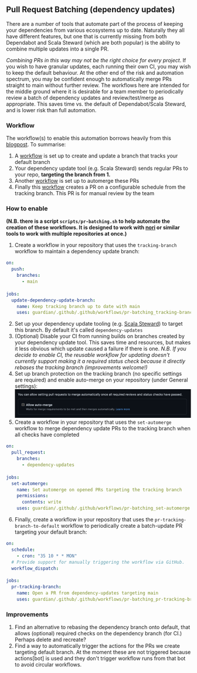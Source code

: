## Pull Request Batching (dependency updates)

There are a number of tools that automate part of the process of keeping your dependencies from various ecosystems up to date. 
Naturally they all have different features, but one that is currently missing from both Dependabot and Scala Steward
(which are both popular) is the ability to combine multiple updates into a single PR.

*Combining PRs in this way may not be the right choice for every project*. If you wish to have granular updates, each running
their own CI, you may wish to keep the default behaviour. At the other end of the risk and automation spectrum, you may
be confident enough to automatically merge PRs straight to main without further review. The workflows here are 
intended for the middle ground where it is desirable for a team member to periodically review a batch of dependency updates
and review/test/merge as appropriate. This saves time vs. the default of Dependabot/Scala Steward, and is lower risk than full automation.

### Workflow

The workflow(s) to enable this automation borrows heavily from this [blogpost](https://alejandrohdezma.com/blog/updating-multiple-repositories-with-scala-steward-and-github-actions).
To summarise:
1. A [workflow](../pr-batching_tracking-branch.yml) is set up to create and update a branch that tracks your default branch 
2. Your dependency update tool (e.g. Scala Steward) sends regular PRs to your repo, **targeting the branch from 1.**
3. Another [workflow](../pr-batching_set-automerge.yml) is set up to automerge these PRs
4. Finally this [workflow](../pr-batching_pr-tracking-branch-to-default.yml) creates a PR on a configurable schedule from the tracking branch. This PR is for manual review by the team

### How to enable
**(N.B. there is a script `scripts/pr-batching.sh` to help automate the creation of these workflows. It is designed to work with [nori](https://github.com/Financial-Times/nori) or similar tools to work with multiple repositories at once.)**
1. Create a workflow in your repository that uses the `tracking-branch` workflow to maintain a dependency update branch:
```yaml
on:
  push:
    branches:
      - main

jobs:
  update-dependency-update-branch:
    name: Keep tracking branch up to date with main
    uses: guardian/.github/.github/workflows/pr-batching_tracking-branch.yml@v1
```
2. Set up your dependency update tooling (e.g. [Scala Steward](https://github.com/guardian/scala-steward-public-repos)) to target this branch. By default it's called `dependency-updates`
3. (Optional) Disable your CI from running builds on branches created by your dependency update tool. This saves time and resources, but makes it less obvious which update caused a failure if there is one. *N.B. If you decide to enable CI, the reusable workflow for updating doesn't currently support making it a required status check because it directly rebases the tracking branch (improvements welcome!)*
4. Set up branch protection on the tracking branch (no specific settings are required) and enable auto-merge on your repository (under General settings):
![auto-merge-setting.png](auto-merge-setting.png)
5. Create a workflow in your repository that uses the `set-automerge` workflow to merge dependency update PRs to the tracking branch when all checks have completed
```yaml
on:
  pull_request:
    branches:
      - dependency-updates

jobs:
  set-automerge:
    name: Set automerge on opened PRs targeting the tracking branch
    permissions:
      contents: write
    uses: guardian/.github/.github/workflows/pr-batching_set-automerge.yml@v1.0.2
```
6. Finally, create a workflow in your repository that uses the `pr-tracking-branch-to-default` workflow to periodically create a batch-update PR targeting your default branch:
```yaml
on:
  schedule:
    - cron: "35 10 * * MON"
  # Provide support for manually triggering the workflow via GitHub.
  workflow_dispatch:

jobs:
  pr-tracking-branch:
    name: Open a PR from dependency-updates targeting main
    uses: guardian/.github/.github/workflows/pr-batching_pr-tracking-branch-to-default.yml@v1.0.2
```

### Improvements
1. Find an alternative to rebasing the dependency branch onto default, that allows (optional) required checks on the dependency branch (for CI.) Perhaps delete and recreate?
2. Find a way to automatically trigger the actions for the PRs we create targeting default branch. At the moment these are not triggered because actions[bot] is used and they don't trigger workflow runs from that bot to avoid circular workflows.
